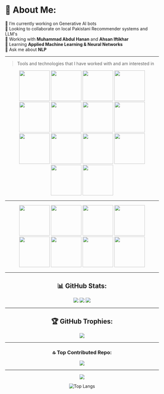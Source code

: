 # 💫 About Me:
🔭 I’m currently working on Generative AI bots   
👯 Looking to collaborate on local Pakistani Recommender systems and LLM's  
🤝 Working with **Muhammad Abdul Hanan** and **Ahsan Iftikhar**  
🌱 Learning **Applied Machine Learning & Neural Networks**  
💬 Ask me about **NLP**

---

> Tools and technologies that I have worked with and am interested in
<!--
<table>
  <tr>
    <td>
      <img src="https://techstack-generator.vercel.app/cpp-icon.svg" alt="C++" width="65" height="65" />
      <br>C++
    </td>
    <td>
      <img src="https://techstack-generator.vercel.app/mysql-icon.svg" alt="C++" width="65" height="65" />
      <br>MySQL
    </td>
    <td align="center" width="96">
        <img src="https://techstack-generator.vercel.app/js-icon.svg" alt="icon" width="65" height="65" />
      <br>Javascript
    </td>
    <td align="center" width="96">
      <a href="#macropower-tech">
        <img src="https://techstack-generator.vercel.app/python-icon.svg" alt="icon" width="65" height="65" />
      </a>
      <br>Python
    </td>
    <td align="center" width="96">
        <img src="https://techstack-generator.vercel.app/github-icon.svg" width="65" height="65" alt="GitHub" />
      <br>Github
    </td>
    <td align="center" width="96">
        <img src="https://skillicons.dev/icons?i=git" width="48" height="48" alt="Git" />
      <br>Git
    </td>
    <td align="center"  width="96">
        <img src="https://skillicons.dev/icons?i=gitlab" width="48" height="48" alt="GitLab" />
      <br>GitLab
    </td>
  </tr>
  <tr>
      <td align="center"  width="96">
          <img src="https://skillicons.dev/icons?i=html" width="48" height="48" alt="HTML" />
        <br>HTML
      </td>
      <td align="center" width="96">
          <img src="https://skillicons.dev/icons?i=css" width="48" height="48" alt="css" />
        <br>CSS
      </td>
      <td align="center"  width="96">
          <img src="https://skillicons.dev/icons?i=bootstrap" width="48" height="48" alt="bootstrap" />
        <br>Bootstrap
      </td>
      <td align="center" width="96">
          <img src="https://skillicons.dev/icons?i=postman" width="48" height="48" alt="Postman" />
        <br>Postman
      </td>
              <td align="center" width="96">
          <img src="https://skillicons.dev/icons?i=linux" width="48" height="48" alt="Linux" />
        <br>Linux
      </td>
        <td align="center" width="96">
          <img src="https://cdn.jsdelivr.net/gh/devicons/devicon/icons/tensorflow/tensorflow-original.svg" width="65" height="65" alt="TensorFlow" />
        <br>TensorFlow
      </td>
  </tr>
</table>
-->

<div align="center">
<!-- 1: JavaScript -->
<img src="https://user-images.githubusercontent.com/74038190/212257454-16e3712e-945a-4ca2-b238-408ad0bf87e6.gif" width="100">
<!-- 2: Python -->
<img src="https://user-images.githubusercontent.com/74038190/212257472-08e52665-c503-4bd9-aa20-f5a4dae769b5.gif" width="100">
<!-- 3: GitHub -->
<img src="https://user-images.githubusercontent.com/74038190/212257468-1e9a91f1-b626-4baa-b15d-5c385dfa7ed2.gif" width="100">
<!-- 4: VS Code -->
<img src="https://user-images.githubusercontent.com/74038190/212257465-7ce8d493-cac5-494e-982a-5a9deb852c4b.gif" width="100">
<!-- 5: ~Vim~ (Excluded) -->
<!-- 6: ~Node JS~ (Excluded) -->
<!-- 7: ~React~ (Excluded) -->
<!-- 8: Sublime -->
<img src="https://user-images.githubusercontent.com/74038190/212281756-450d3ffa-9335-4b98-a965-db8a18fee927.gif" width="100">
<!-- 9: Bootstrap -->
<img src="https://user-images.githubusercontent.com/74038190/212280805-9bcb336b-8c55-46a8-abf8-ff286ab55472.gif" width="100">
<!-- 10: ~Angular~ (Excluded) -->
<!-- 11: Android Studio -->
<img src="https://user-images.githubusercontent.com/74038190/212281763-e6ecd7ef-c4aa-45b6-a97c-f33f6bb592bd.gif" width="100">
<!-- 12: Git -->
<img src="https://user-images.githubusercontent.com/74038190/212281775-b468df30-4edc-4bf8-a4ee-f52e1aaddc86.gif" width="100">
<!-- 13, 14: ~Apple~ ~Express JS~ (Excluded) -->
<!-- 15: HTML5 -->
<img src="https://github.com/Anmol-Baranwal/Cool-GIFs-For-GitHub/assets/74038190/29fd6286-4e7b-4d6c-818f-c4765d5e39a9" width="100">
<!-- 16: CSS3 -->
<img src="https://github.com/Anmol-Baranwal/Cool-GIFs-For-GitHub/assets/74038190/67f477ed-6624-42da-99f0-1a7b1a16eecb" width="100">
<!-- 17: ~Firebase~ (Excluded) -->
<!-- 18: Ubuntu -->
<img src="https://github.com/Anmol-Baranwal/Cool-GIFs-For-GitHub/assets/74038190/3c16d4f2-b757-4c70-8f42-43d5dddd2c36" width="100">
<!-- 19: JetBrains -->
<img src="https://github.com/Anmol-Baranwal/Cool-GIFs-For-GitHub/assets/74038190/de038172-e903-4951-926c-755878deb0b4" width="100">
<img src="https://github.com/Anmol-Baranwal/Cool-GIFs-For-GitHub/assets/74038190/3fb2cdf6-8920-462e-87a4-95af376418aa" width="100">
<!-- 20: ~Weird leaf gif~ (Excluded) -->
<!-- 21: C -->
<img src="https://github.com/Anmol-Baranwal/Cool-GIFs-For-GitHub/assets/74038190/e0d299f2-767c-4c21-bd49-90f2a19f1a78" width="100">
</div>

---

<div align="center">
<img src="https://user-images.githubusercontent.com/74038190/235294002-8aafea24-3179-45af-91d9-412ad7ff5359.gif" width="100">
<img src="https://user-images.githubusercontent.com/74038190/235294008-ed8de58b-d4d0-4790-aa81-a39fdc8a1e50.gif" width="100">
<img src="https://user-images.githubusercontent.com/74038190/235294010-ec412ef5-e3da-4efa-b1d4-0ab4d4638755.gif" width="100">
<img src="https://user-images.githubusercontent.com/74038190/235294011-b8074c31-9097-4a65-a594-4151b58743a8.gif" width="100">
<img src="https://user-images.githubusercontent.com/74038190/235294012-0a55e343-37ad-4b0f-924f-c8431d9d2483.gif" width="100">
<img src="https://user-images.githubusercontent.com/74038190/235294013-a33e5c43-a01c-43f6-b44d-a406d8b4ab75.gif" width="100">
<img src="https://user-images.githubusercontent.com/74038190/235294015-47144047-25ab-417c-af1b-6746820a20ff.gif" width="100">
<img src="https://user-images.githubusercontent.com/74038190/235294019-40007353-6219-4ec5-b661-b3c35136dd0b.gif" width="100">

---

## 📊 GitHub Stats:

<p align="center">
<img src="https://github-readme-stats.vercel.app/api?username=Hamzaishappy786&theme=dark&hide_border=false&include_all_commits=true&count_private=true"/>
<img src="https://github-readme-streak-stats.herokuapp.com/?user=Hamzaishappy786&theme=dark&hide_border=false"/>
<img src="https://github-readme-stats.vercel.app/api/top-langs/?username=Hamzaishappy786&theme=dark&hide_border=false&include_all_commits=true&count_private=true&layout=compact"/>
</p>

---

## 🏆 GitHub Trophies:
<p align="center">
<img src="https://github-profile-trophy.vercel.app/?username=Hamzaishappy786&theme=radical&no-frame=false&no-bg=false&margin-w=4"/>
</p>

---

### 🔝 Top Contributed Repo:
<p align="center">
<img src="https://github-contributor-stats.vercel.app/api?username=Hamzaishappy786&limit=5&theme=dark&combine_all_yearly_contributions=true"/>
</p>

---

[![](https://visitcount.itsvg.in/api?id=Hamzaishappy786&icon=0&color=0)](https://visitcount.itsvg.in)

<!-- Proudly created with GPRM ( https://gprm.itsvg.in ) -->
![Top Langs](https://github-readme-stats.vercel.app/api/top-langs/?username=Hamzaishappy786&layout=compact)
